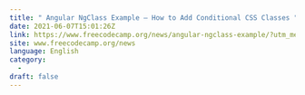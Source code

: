 ```yaml
---
title: " Angular NgClass Example – How to Add Conditional CSS Classes "
date: 2021-06-07T15:01:26Z
link: https://www.freecodecamp.org/news/angular-ngclass-example/?utm_medium=RSS&utm_source=news.12bit.vn
site: www.freecodecamp.org/news
language: English
category:
  -   
draft: false
---
```

